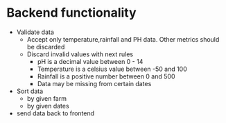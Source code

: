 # Backend functionality

- Validate data
    - Accept only temperature,rainfall and PH data. Other metrics should be discarded
    - Discard invalid values with next rules
        - pH is a decimal value between 0 - 14
        - Temperature is a celsius value between -50 and 100
        - Rainfall is a positive number between 0 and 500
        - Data may be missing from certain dates
- Sort data
    - by given farm
    - by given dates
- send data back to frontend